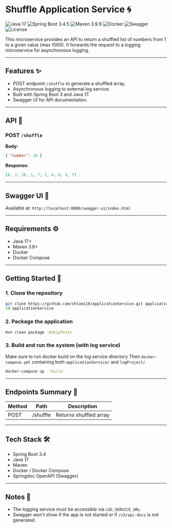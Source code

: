 # Shuffle Application Service 🌀

![Java 17](https://img.shields.io/badge/Java-17-blue?logo=openjdk\&logoColor=white)
![Spring Boot 3.4.5](https://img.shields.io/badge/Spring_Boot-3.4.5-brightgreen?logo=springboot\&logoColor=white)
![Maven 3.9.9](https://img.shields.io/badge/Maven-3.9.9-red?logo=apachemaven\&logoColor=white)
![Docker](https://img.shields.io/badge/Docker-Containerized-blue?logo=docker)
![Swagger](https://img.shields.io/badge/Swagger-Enabled-green?logo=swagger)
![License](https://img.shields.io/github/license/your-org/your-repo?style=flat\&logo=github)

This microservice provides an API to return a shuffled list of numbers from 1 to a given value (max 1000). It forwards the request to a logging microservice for asynchronous logging.

---

## Features ✨

* POST endpoint `/shuffle` to generate a shuffled array.
* Asynchronous logging to external log service.
* Built with Spring Boot 3 and Java 17.
* Swagger UI for API documentation.

---

## API 📡

### POST `/shuffle`

**Body:**

```json
{ "number": 10 }
```

**Response:**

```json
[8, 3, 10, 1, 7, 2, 4, 6, 9, 5]
```

---

## Swagger UI 📖

Available at: `http://localhost:8080/swagger-ui/index.html`

---

## Requirements ⚙️

* Java 17+
* Maven 3.6+
* Docker
* Docker Compose

---

## Getting Started 🚀

### 1. Clone the repository

```bash
git clone https://github.com/shlomi10/applicationService.git applicationService
cd applicationService
```

### 2. Package the application

```bash
mvn clean package -DskipTests
```

### 3. Build and run the system (with log service)

Make sure to run docker build on the log service  directory 
Then `docker-compose.yml` containing both `applicationService/` and `logProject/`.

```bash
docker-compose up --build
```

---

## Endpoints Summary 📘

| Method | Path     | Description            |
| ------ | -------- | ---------------------- |
| POST   | /shuffle | Returns shuffled array |

---

## Tech Stack 🛠️

* Spring Boot 3.4
* Java 17
* Maven
* Docker / Docker Compose
* Springdoc OpenAPI (Swagger)

---

## Notes 📝

* The logging service must be accessible via `LOG_SERVICE_URL`.
* Swagger won't show if the app is not started or if `/v3/api-docs` is not generated.
